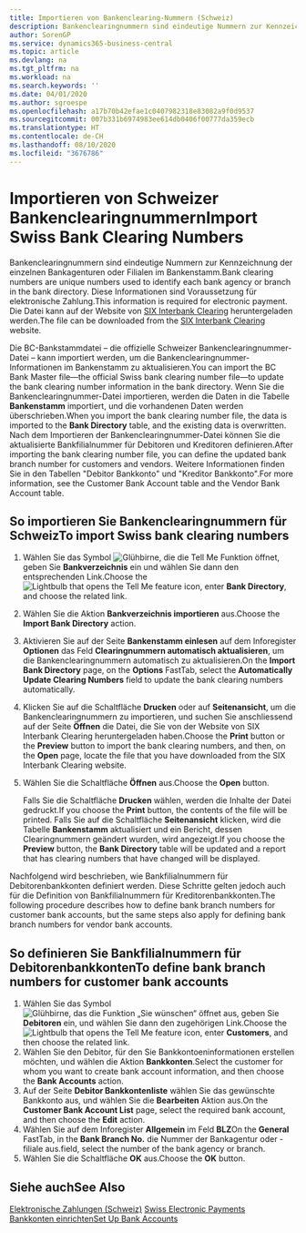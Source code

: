 ```yaml
---
title: Importieren von Bankenclearing-Nummern (Schweiz)
description: Bankenclearingnummern sind eindeutige Nummern zur Kennzeichnung der einzelnen Bankagenturen oder Filialen im Bankenstamm. Diese Informationen sind Voraussetzung für elektronische Zahlung. Die Datei kann auf der Website von SIX Interbank Clearing heruntergeladen werden.
author: SorenGP
ms.service: dynamics365-business-central
ms.topic: article
ms.devlang: na
ms.tgt_pltfrm: na
ms.workload: na
ms.search.keywords: ''
ms.date: 04/01/2020
ms.author: sgroespe
ms.openlocfilehash: a17b70b42efae1c0407982318e83082a9f0d9537
ms.sourcegitcommit: 007b331b6974983ee614db0406f00777da359ecb
ms.translationtype: HT
ms.contentlocale: de-CH
ms.lasthandoff: 08/10/2020
ms.locfileid: "3676786"
---
```

# <a name="import-swiss-bank-clearing-numbers"></a><span data-ttu-id="c0d3a-105">Importieren von Schweizer Bankenclearingnummern</span><span class="sxs-lookup"><span data-stu-id="c0d3a-105">Import Swiss Bank Clearing Numbers</span></span>
<span data-ttu-id="c0d3a-106">Bankenclearingnummern sind eindeutige Nummern zur Kennzeichnung der einzelnen Bankagenturen oder Filialen im Bankenstamm.</span><span class="sxs-lookup"><span data-stu-id="c0d3a-106">Bank clearing numbers are unique numbers used to identify each bank agency or branch in the bank directory.</span></span> <span data-ttu-id="c0d3a-107">Diese Informationen sind Voraussetzung für elektronische Zahlung.</span><span class="sxs-lookup"><span data-stu-id="c0d3a-107">This information is required for electronic payment.</span></span> <span data-ttu-id="c0d3a-108">Die Datei kann auf der Website von [SIX Interbank Clearing](https://go.microsoft.com/fwlink/?LinkId=145121) heruntergeladen werden.</span><span class="sxs-lookup"><span data-stu-id="c0d3a-108">The file can be downloaded from the [SIX Interbank Clearing](https://go.microsoft.com/fwlink/?LinkId=145121) website.</span></span>  

<span data-ttu-id="c0d3a-109">Die BC-Bankstammdatei – die offizielle Schweizer Bankenclearingnummer-Datei – kann importiert werden, um die Bankenclearingnummer-Informationen im Bankenstamm zu aktualisieren.</span><span class="sxs-lookup"><span data-stu-id="c0d3a-109">You can import the BC Bank Master file—the official Swiss bank clearing number file—to update the bank clearing number information in the bank directory.</span></span> <span data-ttu-id="c0d3a-110">Wenn Sie die Bankenclearingnummer-Datei importieren, werden die Daten in die Tabelle **Bankenstamm** importiert, und die vorhandenen Daten werden überschrieben.</span><span class="sxs-lookup"><span data-stu-id="c0d3a-110">When you import the bank clearing number file, the data is imported to the **Bank Directory** table, and the existing data is overwritten.</span></span> <span data-ttu-id="c0d3a-111">Nach dem Importieren der Bankenclearingnummer-Datei können Sie die aktualisierte Bankfilialnummer für Debitoren und Kreditoren definieren.</span><span class="sxs-lookup"><span data-stu-id="c0d3a-111">After importing the bank clearing number file, you can define the updated bank branch number for customers and vendors.</span></span> <span data-ttu-id="c0d3a-112">Weitere Informationen finden Sie in den Tabellen "Debitor Bankkonto" und "Kreditor Bankkonto".</span><span class="sxs-lookup"><span data-stu-id="c0d3a-112">For more information, see the Customer Bank Account table and the Vendor Bank Account table.</span></span>  

## <a name="to-import-swiss-bank-clearing-numbers"></a><span data-ttu-id="c0d3a-113">So importieren Sie Bankenclearingnummern für Schweiz</span><span class="sxs-lookup"><span data-stu-id="c0d3a-113">To import Swiss bank clearing numbers</span></span>  

1.  <span data-ttu-id="c0d3a-114">Wählen Sie das Symbol ![Glühbirne, die die Tell Me Funktion öffnet](../../media/ui-search/search_small.png "Tell me-Funktion"), geben Sie **Bankverzeichnis** ein und wählen Sie dann den entsprechenden Link.</span><span class="sxs-lookup"><span data-stu-id="c0d3a-114">Choose the ![Lightbulb that opens the Tell Me feature](../../media/ui-search/search_small.png "Tell me what you want to do") icon, enter **Bank Directory**, and choose the related link.</span></span>  
2.  <span data-ttu-id="c0d3a-115">Wählen Sie die Aktion **Bankverzeichnis importieren** aus.</span><span class="sxs-lookup"><span data-stu-id="c0d3a-115">Choose the **Import Bank Directory** action.</span></span>  
3.  <span data-ttu-id="c0d3a-116">Aktivieren Sie auf der Seite **Bankenstamm einlesen** auf dem Inforegister **Optionen** das Feld **Clearingnummern automatisch aktualisieren**, um die Bankenclearingnummern automatisch zu aktualisieren.</span><span class="sxs-lookup"><span data-stu-id="c0d3a-116">On the **Import Bank Directory** page, on the **Options** FastTab, select the **Automatically Update Clearing Numbers** field to update the bank clearing numbers automatically.</span></span>  
4.  <span data-ttu-id="c0d3a-117">Klicken Sie auf die Schaltfläche **Drucken** oder auf **Seitenansicht**, um die Bankenclearingnummern zu importieren, und suchen Sie anschliessend auf der Seite **Öffnen** die Datei, die Sie von der Website von SIX Interbank Clearing heruntergeladen haben.</span><span class="sxs-lookup"><span data-stu-id="c0d3a-117">Choose the **Print** button or the **Preview** button to import the bank clearing numbers, and then, on the **Open** page, locate the file that you have downloaded from the SIX Interbank Clearing website.</span></span>
5. <span data-ttu-id="c0d3a-118">Wählen Sie die Schaltfläche **Öffnen** aus.</span><span class="sxs-lookup"><span data-stu-id="c0d3a-118">Choose the **Open** button.</span></span>  

    <span data-ttu-id="c0d3a-119">Falls Sie die Schaltfläche **Drucken** wählen, werden die Inhalte der Datei gedruckt.</span><span class="sxs-lookup"><span data-stu-id="c0d3a-119">If you choose the **Print** button, the contents of the file will be printed.</span></span> <span data-ttu-id="c0d3a-120">Falls Sie auf die Schaltfläche **Seitenansicht** klicken, wird die Tabelle **Bankenstamm** aktualisiert und ein Bericht, dessen Clearingnummern geändert wurden, wird angezeigt.</span><span class="sxs-lookup"><span data-stu-id="c0d3a-120">If you choose the **Preview** button, the **Bank Directory** table will be updated and a report that has clearing numbers that have changed will be displayed.</span></span>  

<span data-ttu-id="c0d3a-121">Nachfolgend wird beschrieben, wie Bankfilialnummern für Debitorenbankkonten definiert werden. Diese Schritte gelten jedoch auch für die Definition von Bankfilialnummern für Kreditorenbankkonten.</span><span class="sxs-lookup"><span data-stu-id="c0d3a-121">The following procedure describes how to define bank branch numbers for customer bank accounts, but the same steps also apply for defining bank branch numbers for vendor bank accounts.</span></span>  

## <a name="to-define-bank-branch-numbers-for-customer-bank-accounts"></a><span data-ttu-id="c0d3a-122">So definieren Sie Bankfilialnummern für Debitorenbankkonten</span><span class="sxs-lookup"><span data-stu-id="c0d3a-122">To define bank branch numbers for customer bank accounts</span></span>  

1.  <span data-ttu-id="c0d3a-123">Wählen Sie das Symbol ![Glühbirne, das die Funktion „Sie wünschen“ öffnet](../../media/ui-search/search_small.png "Tell me-Funktion") aus, geben Sie **Debitoren** ein, und wählen Sie dann den zugehörigen Link.</span><span class="sxs-lookup"><span data-stu-id="c0d3a-123">Choose the ![Lightbulb that opens the Tell Me feature](../../media/ui-search/search_small.png "Tell me what you want to do") icon, enter **Customers**, and then choose the related link.</span></span>  
2.  <span data-ttu-id="c0d3a-124">Wählen Sie den Debitor, für den Sie Bankkontoeninformationen erstellen möchten, und wählen die Aktion **Bankkonten**.</span><span class="sxs-lookup"><span data-stu-id="c0d3a-124">Select the customer for whom you want to create bank account information, and then choose the **Bank Accounts** action.</span></span>  
3.  <span data-ttu-id="c0d3a-125">Auf der Seite **Debitor Bankkontenliste** wählen Sie das gewünschte Bankkonto aus, und wählen Sie die **Bearbeiten** Aktion aus.</span><span class="sxs-lookup"><span data-stu-id="c0d3a-125">On the **Customer Bank Account List** page, select the required bank account, and then choose the **Edit** action.</span></span>  
4.  <span data-ttu-id="c0d3a-126">Wählen Sie auf dem Inforegister **Allgemein** im Feld **BLZ**</span><span class="sxs-lookup"><span data-stu-id="c0d3a-126">On the **General** FastTab, in the **Bank Branch No.**</span></span> <span data-ttu-id="c0d3a-127">die Nummer der Bankagentur oder -filiale aus.</span><span class="sxs-lookup"><span data-stu-id="c0d3a-127">field, select the number of the bank agency or branch.</span></span>  
5.  <span data-ttu-id="c0d3a-128">Wählen Sie die Schaltfläche **OK** aus.</span><span class="sxs-lookup"><span data-stu-id="c0d3a-128">Choose the **OK** button.</span></span>  

## <a name="see-also"></a><span data-ttu-id="c0d3a-129">Siehe auch</span><span class="sxs-lookup"><span data-stu-id="c0d3a-129">See Also</span></span>  
 <span data-ttu-id="c0d3a-130">[Elektronische Zahlungen (Schweiz)](swiss-electronic-payments.md) </span><span class="sxs-lookup"><span data-stu-id="c0d3a-130">[Swiss Electronic Payments](swiss-electronic-payments.md) </span></span>  
 [<span data-ttu-id="c0d3a-131">Bankkonten einrichten</span><span class="sxs-lookup"><span data-stu-id="c0d3a-131">Set Up Bank Accounts</span></span>](../../bank-how-setup-bank-accounts.md)
